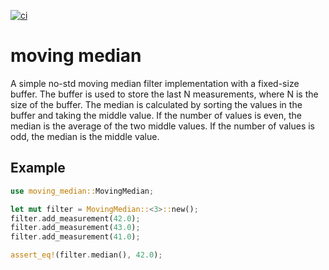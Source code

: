 [![ci](https://github.com/1-rafael-1/moving_median/actions/workflows/rust.yml/badge.svg)](https://github.com/1-rafael-1/moving_median/actions/workflows/rust.yml)

# moving median

A simple no-std moving median filter implementation with a fixed-size buffer. The buffer is used to store the last N measurements, where N is the size of the buffer. The median is calculated by sorting the values in the buffer and taking the middle value. If the number of values is even, the median is the average of the two middle values. If the number of values is odd, the median is the middle value.

## Example

```Rust
use moving_median::MovingMedian;

let mut filter = MovingMedian::<3>::new();
filter.add_measurement(42.0);
filter.add_measurement(43.0);
filter.add_measurement(41.0);

assert_eq!(filter.median(), 42.0);
```

